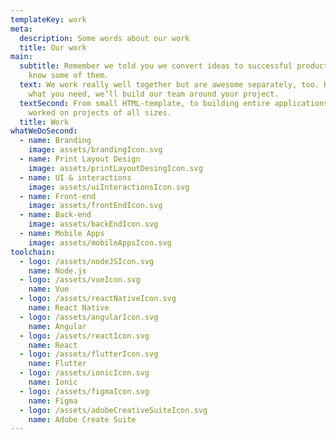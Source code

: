 ```yaml
---
templateKey: work
meta:
  description: Some words about our work
  title: Our work
main:
  subtitle: Remember we told you we convert ideas to successful products?Get to
    know some of them.
  text: We work really well together but are awesome separately, too. Hire only
    what you need, we’ll build our team around your project.
  textSecond: From small HTML-template, to building entire applications, we’ve
    worked on projects of all sizes.
  title: Work
whatWeDoSecond:
  - name: Branding
    image: assets/brandingIcon.svg
  - name: Print Layout Design
    image: assets/printLayoutDesingIcon.svg
  - name: UI & interactions
    image: assets/uiInteractionsIcon.svg
  - name: Front-end
    image: assets/frontEndIcon.svg
  - name: Back-end
    image: assets/backEndIcon.svg
  - name: Mobile Apps
    image: assets/mobileAppsIcon.svg
toolchain:
  - logo: /assets/nodeJSIcon.svg
    name: Node.js
  - logo: /assets/vueIcon.svg
    name: Vue
  - logo: /assets/reactNativeIcon.svg
    name: React Native
  - logo: /assets/angularIcon.svg
    name: Angular
  - logo: /assets/reactIcon.svg
    name: React
  - logo: /assets/flutterIcon.svg
    name: Flutter
  - logo: /assets/ionicIcon.svg
    name: Ionic
  - logo: /assets/figmaIcon.svg
    name: Figma
  - logo: /assets/adobeCreativeSuiteIcon.svg
    name: Adobe Create Suite
---
```

